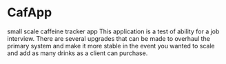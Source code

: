 # CafApp
small scale caffeine tracker app
This application is a test of ability for a job interview. There are several upgrades that can be made to overhaul the primary system and make it more stable
in the event you wanted to scale and add as many drinks as a client can purchase. 
